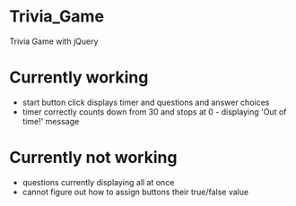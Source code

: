 # Trivia_Game
Trivia Game with jQuery

Currently working
=======================
- start button click displays timer and questions and answer choices
- timer correctly counts down from 30 and stops at 0 - displaying 'Out of time!' message

Currently not working
=======================
- questions currently displaying all at once
- cannot figure out how to assign buttons their true/false value